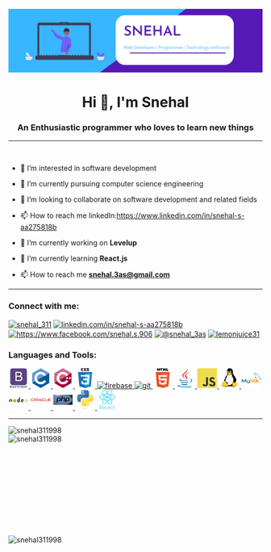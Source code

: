 ![](linkedinbanner.png)


<h1 align="center">Hi 👋, I'm Snehal</h1>
<h3 align="center">An Enthusiastic programmer who loves to learn new things</h3>
<hr>
<br/>

- 👀 I’m interested in software development
- 🌱 I’m currently pursuing computer science engineering
- 💞️ I’m looking to collaborate on software development and related fields
- 📫 How to reach me linkedIn:https://www.linkedin.com/in/snehal-s-aa275818b

- 🔭 I’m currently working on **Levelup**

- 🌱 I’m currently learning **React.js**

- 📫 How to reach me **snehal.3as@gmail.com**

<hr>

<h3 align="left">Connect with me:</h3>
<p align="left">
<a href="https://twitter.com/snehal_311" target="blank"><img align="center" src="https://cdn.jsdelivr.net/npm/simple-icons@3.0.1/icons/twitter.svg" alt="snehal_311" height="30" width="40" /></a>
<a href="https://linkedin.com/in/snehal-s-aa275818b" target="blank"><img align="center" src="https://cdn.jsdelivr.net/npm/simple-icons@3.0.1/icons/linkedin.svg" alt="linkedin.com/in/snehal-s-aa275818b" height="30" width="40" /></a>
<a href="https://fb.com/snehal.s.906" target="blank"><img align="center" src="https://cdn.jsdelivr.net/npm/simple-icons@3.0.1/icons/facebook.svg" alt="https://www.facebook.com/snehal.s.906" height="30" width="40" /></a>
<a href="https://www.hackerrank.com/snehal_3as" target="blank"><img align="center" src="https://cdn.jsdelivr.net/npm/simple-icons@3.0.1/icons/hackerrank.svg" alt="@snehal_3as" height="30" width="40" /></a>
<a href="https://www.leetcode.com/lemonjuice31" target="blank"><img align="center" src="https://cdn.jsdelivr.net/npm/simple-icons@3.0.1/icons/leetcode.svg" alt="lemonjuice31" height="30" width="40" /></a>
</p>

<h3 align="left">Languages and Tools:</h3>
<p align="left"> <a href="https://getbootstrap.com" target="_blank"> <img src="https://raw.githubusercontent.com/devicons/devicon/master/icons/bootstrap/bootstrap-plain-wordmark.svg" alt="bootstrap"  width="40" height="40"/> </a> <a href="https://www.cprogramming.com/" target="_blank"> <img src="https://raw.githubusercontent.com/devicons/devicon/master/icons/c/c-original.svg" alt="c" width="40" height="40"/> </a> <a href="https://www.w3schools.com/cpp/" target="_blank"> <img src="https://raw.githubusercontent.com/devicons/devicon/master/icons/cplusplus/cplusplus-original.svg" alt="cplusplus" width="40" height="40"/> </a> <a href="https://www.w3schools.com/css/" target="_blank"> <img src="https://raw.githubusercontent.com/devicons/devicon/master/icons/css3/css3-original-wordmark.svg" alt="css3" width="40" height="40"/> </a> <a href="https://firebase.google.com/" target="_blank"> <img src="https://www.vectorlogo.zone/logos/firebase/firebase-icon.svg" alt="firebase" width="40" height="40"/> </a> <a href="https://git-scm.com/" target="_blank"> <img src="https://www.vectorlogo.zone/logos/git-scm/git-scm-icon.svg" alt="git" width="40" height="40"/> </a> <a href="https://www.w3.org/html/" target="_blank"> <img src="https://raw.githubusercontent.com/devicons/devicon/master/icons/html5/html5-original-wordmark.svg" alt="html5" width="40" height="40"/> </a> <a href="https://www.java.com" target="_blank"> <img src="https://raw.githubusercontent.com/devicons/devicon/master/icons/java/java-original.svg" alt="java" width="40" height="40"/> </a> <a href="https://developer.mozilla.org/en-US/docs/Web/JavaScript" target="_blank"> <img src="https://raw.githubusercontent.com/devicons/devicon/master/icons/javascript/javascript-original.svg" alt="javascript" width="40" height="40"/> </a> <a href="https://www.linux.org/" target="_blank"> <img src="https://raw.githubusercontent.com/devicons/devicon/master/icons/linux/linux-original.svg" alt="linux" width="40" height="40"/> </a> <a href="https://www.mysql.com/" target="_blank"> <img src="https://raw.githubusercontent.com/devicons/devicon/master/icons/mysql/mysql-original-wordmark.svg" alt="mysql" width="40" height="40"/> </a> <a href="https://nodejs.org" target="_blank"> <img src="https://raw.githubusercontent.com/devicons/devicon/master/icons/nodejs/nodejs-original-wordmark.svg" alt="nodejs" width="40" height="40"/> </a> <a href="https://www.oracle.com/" target="_blank"> <img src="https://raw.githubusercontent.com/devicons/devicon/master/icons/oracle/oracle-original.svg" alt="oracle" width="40" height="40"/> </a> <a href="https://www.php.net" target="_blank"> <img src="https://raw.githubusercontent.com/devicons/devicon/master/icons/php/php-original.svg" alt="php" width="40" height="40"/> </a> <a href="https://www.python.org" target="_blank"> <img src="https://raw.githubusercontent.com/devicons/devicon/master/icons/python/python-original.svg" alt="python" width="40" height="40"/> </a> <a href="https://reactjs.org/" target="_blank"> <img src="https://raw.githubusercontent.com/devicons/devicon/master/icons/react/react-original-wordmark.svg" alt="react" width="40" height="40"/> </a> </p>
<hr>
<p><img align="left" src="https://github-readme-stats.vercel.app/api/top-langs?username=snehal311998&show_icons=true&locale=en&layout=compact&theme=chartreuse-dark&hide=contribs,prs " alt="snehal311998" /></p>

<p><img align="left" width="400px" height="200px" margin-bottom="15px" src="https://github-readme-stats.vercel.app/api?username=snehal311998&show_icons=true&locale=en&theme=chartreuse-dark&layout=compacts " alt="snehal311998" /></p>

<p><img align="left" width="500px" src="https://github-readme-streak-stats.herokuapp.com/?user=snehal311998&theme=green_nur&layout=compacts" alt="snehal311998" /></p>

<br/>
<br/>


<!---
SNEHAL311998/SNEHAL311998 is a ✨ special ✨ repository because its `README.md` (this file) appears on your GitHub profile.
You can click the Preview link to take a look at your changes.
--->
